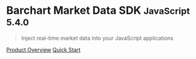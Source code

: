 # Barchart Market Data SDK <small>JavaScript 5.4.0</small>

> Inject real-time market data into your JavaScript applications

[Product Overview](/content/product_overview)
[Quick Start](/content/quick_start)
